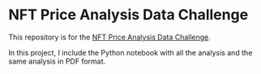 # NFT Price Analysis Data Challenge

This repository is for the [NFT Price Analysis Data Challenge](https://blog.oceanprotocol.com/nft-price-analysis-data-challenge-ded2d64f8d59).

In this project, I include the Python notebook with all the analysis and the same analysis in PDF format.
